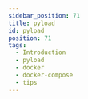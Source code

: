 ```yaml
---
sidebar_position: 71
title: pyload
id: pyload
position: 71
tags:
  - Introduction
  - pyload
  - docker
  - docker-compose
  - tips
---
```

